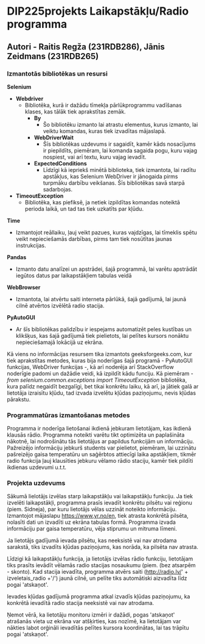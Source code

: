 # DIP225projekts Laikapstākļu/Radio programma
## Autori - Raitis Regža (231RDB286), Jānis Zeidmans (231RDB265)

### Izmantotās bibliotēkas un resursi
**Selenium**

* **Webdriver**
    * Bibliotēka, kurā ir dažādu tīmekļa pārlūkprogrammu vadīšanas klases, kas tālāk tiek aprakstītas zemāk.
        * **By**
            * Šo bibliotēku izmanto lai atrastu elementus, kurus izmanto, lai veiktu komandas, kuras tiek izvadītas mājaslapā.
        * **WebDriverWait**
            * Šīs bibliotēkas uzdevums ir sagaidīt, kamēr kāds nosacījums ir piepildīts, piemēram, lai komanda sagaida pogu, kuru vajag nospiest, vai arī textu, kuru vajag ievadīt.
        * **ExpectedConditions**
            * Līdzīgi kā iepriekš minētā biblioteka, tiek izmantota, lai radītu apstākļus, kas Selenium WebDriver ir jānogaida pirms turpmāku darbību veikšanas. Šīs bibliotēkas savā starpā sadarbojas.
* **TimeoutException**
    * Bibliotēka, kas piefiksē, ja netiek izpildītas komandas noteiktā perioda laikā, un tad tas tiek uzkatīts par kļūdu.

**Time**
* Izmantojot reāllaiku, ļauj veikt pazues, kuras vajdzīgas, lai tīmeklis spētu veikt nepieciešamās darbības, pirms tam tiek nosūtītas jaunas instrukcijas.

**Pandas**
* Izmanto datu analīzei un apstrādei, šajā programmā, lai varētu apstrādāt iegūtos datus par laikapstākļiem tabulas veidā

**WebBrowser**
* Izmantota, lai atvērtu saiti interneta pārlūkā, šajā gadījumā, lai jaunā cilnē atvērtos izvēlētā radio stacija.

**PyAutoGUI** 
* Ar šīs bibliotēkas palidzību ir iespejams automatizēt peles kustības un klikšķus, kas šajā gadījumā tiek pielietots, lai pelītes kursors nonāktu nepieciešamajā lokācijā uz ekrāna.

Kā viens no informācijas resursem tika izmantots geeksforgeeks.com, kur tiek aprakstītas metodes, kuras bija noderīgas šajā programā - PyAutoGUI funkcijas, WebDriver funkcijas -, kā arī noderēja arī StackOverflow noderīgie padomi un dažādie veidi, kā izpildīt kādu funciju. Kā piemēram - *from selenium.common.exceptions import TimeoutException* bibliotēka, kura palīdz negaidīt bezgalīgi, bet tikai konkrētu laiku, kā arī, ja jātiek galā ar lietotāja izraisītu kļūdu, tad izvada izvelētu kļūdas paziņojumu, nevis kļūdas pārakstu.

### Programmatūras izmantošanas metodes

Programma ir noderīga lietošanai ikdienā jebkuram lietotājam, kas ikdienā klausās rādio. Programma noteikti varētu tikt optimizēta un paplašināta nākotnē, lai nodrošinātu tās lietotājus ar papildus funkcijām un informāciju. Pažreizējo informāciju jebkurš students var pielietot, piemēram, lai uzzinātu pašreizējo gaisa temperatūru un saģērbtos attiecīgi laika apstākļiem, tikmēr radio funkcija ļauj klausīties jebkuru vēlamo rādio staciju, kamēr tiek pildīti ikdienas uzdevumi u.t.t.

### Projekta uzdevums

Sākumā lielotājs izvēlas starp laikapstākļu vai laikapstākļu funkciju. Ja tiek izvelēti laikapstākļi, programma prasīs ievadīt konkrētu pilsētu vai reģionu (piem. Sidneja), par kuru lietotājs vēlas uzzināt noteikto informāciju. Izmantojot mājaslapu https://www.yr.no/en, tiek atrasta konkrētā pilsēta, nolasīti dati un izvadīti uz ekrāna tabulas formā. Programma izvada informāciju par gaisa temperatūru, vēja stiprumu un mitruma līmeni.

Ja lietotājs gadījumā ievada pilsētu, kas neeksistē vai nav atrodama sarakstā, tiks izvadīts kļūdas paziņojums, kas norāda, ka pilsēta nav atrasta.

Līdzigi kā laikapstākļu funkcija, ja lietotājs izvēlas rādio funkciju, lietotājam tiks prasīts ievādīt vēlamās radio stacijas nosaukumu (piem. (bez atsarpēm - skonto). Kad stacija ievadīta, programma atvērs saiti (http://radio.lv/' + izveletais_radio +'/') jaunā cilnē, un pelīte tiks automātiski aizvadīta līdz pogai 'atskaņot'.

Ievades kļūdas gadījumā programma atkal izvadīs kļūdas paziņojumu, ka konkrētā ievadītā radio stacija neeksistē vai nav atrodama.

Ņemot vērā, ka lietotāju monitoru izmēri ir dažādi, pogas 'atskaņot' atrašanās vieta uz ekrāna var atšķirties, kas nozīmē, ka lietotājam var nākties labot orģināli ievadītās pelītes kursora koordinātas, lai tas trāpītu pogai 'atskaņot'.